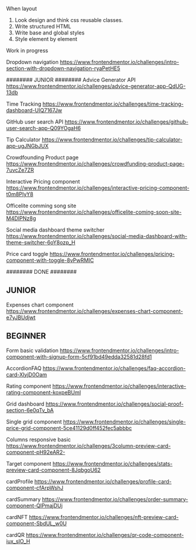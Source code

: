 When layout
1. Look design and think css reusable classes.
2. Write structured HTML 
3. Write base and global styles
4. Style element by element

Work in progress

Dropdown navigation
https://www.frontendmentor.io/challenges/intro-section-with-dropdown-navigation-ryaPetHE5

######## JUNIOR ######## 
Advice Generator API 
https://www.frontendmentor.io/challenges/advice-generator-app-QdUG-13db

Time Tracking
https://www.frontendmentor.io/challenges/time-tracking-dashboard-UIQ7167Jw

GitHub user search API
https://www.frontendmentor.io/challenges/github-user-search-app-Q09YOgaH6

Tip Calculator
https://www.frontendmentor.io/challenges/tip-calculator-app-ugJNGbJUX

Crowdfounding Product page
https://www.frontendmentor.io/challenges/crowdfunding-product-page-7uvcZe7ZR

Interactive Pricing component
https://www.frontendmentor.io/challenges/interactive-pricing-component-t0m8PIyY8

Officelite comming song site
https://www.frontendmentor.io/challenges/officelite-coming-soon-site-M4DIPNz8g

Social media dashboard theme switcher
https://www.frontendmentor.io/challenges/social-media-dashboard-with-theme-switcher-6oY8ozp_H

Price card toggle
https://www.frontendmentor.io/challenges/pricing-component-with-toggle-8vPwRMIC


######## DONE ########

## JUNIOR ## 
Expenses chart component
https://www.frontendmentor.io/challenges/expenses-chart-component-e7yJBUdjwt

## BEGINNER ## 
Form basic validation 
https://www.frontendmentor.io/challenges/intro-component-with-signup-form-5cf91bd49edda32581d28fd1

AccordionFAQ
https://www.frontendmentor.io/challenges/faq-accordion-card-XlyjD0Oam

Rating component
https://www.frontendmentor.io/challenges/interactive-rating-component-koxpeBUmI

Grid dashboard
https://www.frontendmentor.io/challenges/social-proof-section-6e0qTv_bA

Single grid component
https://www.frontendmentor.io/challenges/single-price-grid-component-5ce41129d0ff452fec5abbbc

Columns responsive basic 
https://www.frontendmentor.io/challenges/3column-preview-card-component-pH92eAR2-

Target component
https://www.frontendmentor.io/challenges/stats-preview-card-component-8JqbgoU62

cardProfile 
https://www.frontendmentor.io/challenges/profile-card-component-cfArpWshJ

cardSummary
https://www.frontendmentor.io/challenges/order-summary-component-QlPmajDUj

cardNFT
https://www.frontendmentor.io/challenges/nft-preview-card-component-SbdUL_w0U

cardQR
https://www.frontendmentor.io/challenges/qr-code-component-iux_sIO_H
